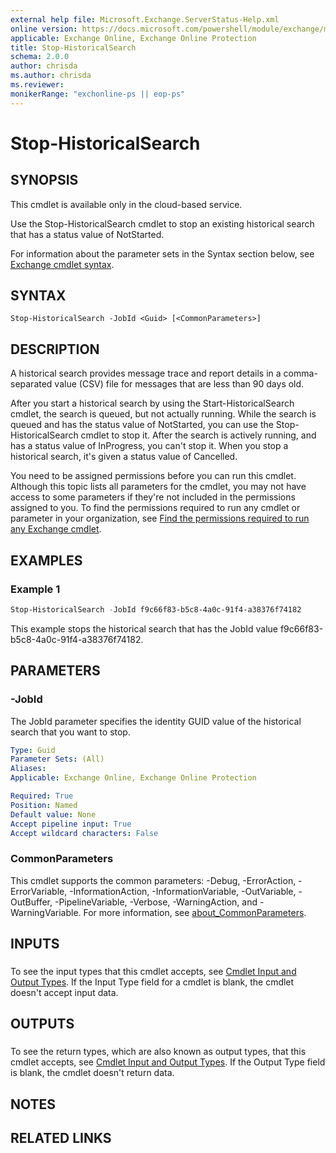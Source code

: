 ```yaml
---
external help file: Microsoft.Exchange.ServerStatus-Help.xml
online version: https://docs.microsoft.com/powershell/module/exchange/mail-flow/stop-historicalsearch
applicable: Exchange Online, Exchange Online Protection
title: Stop-HistoricalSearch
schema: 2.0.0
author: chrisda
ms.author: chrisda
ms.reviewer:
monikerRange: "exchonline-ps || eop-ps"
---
```


# Stop-HistoricalSearch

## SYNOPSIS
This cmdlet is available only in the cloud-based service.

Use the Stop-HistoricalSearch cmdlet to stop an existing historical search that has a status value of NotStarted.

For information about the parameter sets in the Syntax section below, see [Exchange cmdlet syntax](https://docs.microsoft.com/powershell/exchange/exchange-server/exchange-cmdlet-syntax).

## SYNTAX

```
Stop-HistoricalSearch -JobId <Guid> [<CommonParameters>]
```

## DESCRIPTION
A historical search provides message trace and report details in a comma-separated value (CSV) file for messages that are less than 90 days old.

After you start a historical search by using the Start-HistoricalSearch cmdlet, the search is queued, but not actually running. While the search is queued and has the status value of NotStarted, you can use the Stop-HistoricalSearch cmdlet to stop it. After the search is actively running, and has a status value of InProgress, you can't stop it. When you stop a historical search, it's given a status value of Cancelled.

You need to be assigned permissions before you can run this cmdlet. Although this topic lists all parameters for the cmdlet, you may not have access to some parameters if they're not included in the permissions assigned to you. To find the permissions required to run any cmdlet or parameter in your organization, see [Find the permissions required to run any Exchange cmdlet](https://docs.microsoft.com/powershell/exchange/exchange-server/find-exchange-cmdlet-permissions).

## EXAMPLES

### Example 1
```powershell
Stop-HistoricalSearch -JobId f9c66f83-b5c8-4a0c-91f4-a38376f74182
```

This example stops the historical search that has the JobId value f9c66f83-b5c8-4a0c-91f4-a38376f74182.

## PARAMETERS

### -JobId
The JobId parameter specifies the identity GUID value of the historical search that you want to stop.

```yaml
Type: Guid
Parameter Sets: (All)
Aliases:
Applicable: Exchange Online, Exchange Online Protection

Required: True
Position: Named
Default value: None
Accept pipeline input: True
Accept wildcard characters: False
```

### CommonParameters
This cmdlet supports the common parameters: -Debug, -ErrorAction, -ErrorVariable, -InformationAction, -InformationVariable, -OutVariable, -OutBuffer, -PipelineVariable, -Verbose, -WarningAction, and -WarningVariable. For more information, see [about_CommonParameters](https://go.microsoft.com/fwlink/p/?LinkID=113216).

## INPUTS

###  
To see the input types that this cmdlet accepts, see [Cmdlet Input and Output Types](https://go.microsoft.com/fwlink/p/?linkId=616387). If the Input Type field for a cmdlet is blank, the cmdlet doesn't accept input data.

## OUTPUTS

###  
To see the return types, which are also known as output types, that this cmdlet accepts, see [Cmdlet Input and Output Types](https://go.microsoft.com/fwlink/p/?linkId=616387). If the Output Type field is blank, the cmdlet doesn't return data.

## NOTES

## RELATED LINKS
